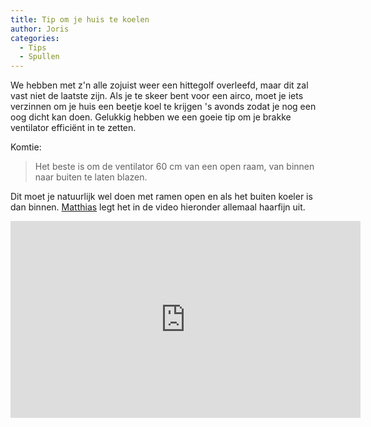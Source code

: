 ```yaml
---
title: Tip om je huis te koelen
author: Joris
categories:
  - Tips
  - Spullen
---
```


We hebben met z'n alle zojuist weer een hittegolf overleefd, maar dit zal vast niet de laatste zijn. Als je te skeer bent voor een airco, moet je iets verzinnen om je huis een beetje koel te krijgen 's avonds zodat je nog een oog dicht kan doen. Gelukkig hebben we een goeie tip om je brakke ventilator efficiënt in te zetten.

Komtie:
> Het beste is om de ventilator 60 cm van een open raam, van binnen naar buiten te laten blazen.

Dit moet je natuurlijk wel doen met ramen open en als het buiten koeler is dan binnen. [Matthias](https://www.youtube-nocookie.com/@matthiasrandomstuff2221) legt het in de video hieronder allemaal haarfijn uit.

<iframe width="560" height="315" src="https://www.youtube-nocookie.com/embed/1L2ef1CP-yw?si=u0AvIAH3rJsuLMab" title="YouTube video player" frameborder="0" allow="accelerometer; autoplay; clipboard-write; encrypted-media; gyroscope; picture-in-picture; web-share" referrerpolicy="strict-origin-when-cross-origin" allowfullscreen></iframe>
